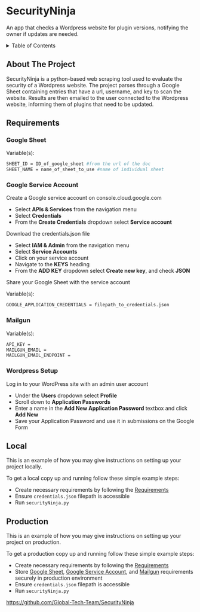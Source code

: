 # SecurityNinja

An app that checks a Wordpress website for plugin versions, notifying the owner if updates are needed.

<details>
  <summary>Table of Contents</summary>
  <ol>
    <li><a href="#about-the-project">About The Project</a></li>
    <li><a href="#requirements">Requirements</a></li>
      <ul>
        <li><a href="#google-sheet">Google Sheet</a></li>
        <li><a href="#google-service-account">Google Service Account</a></li>
        <li><a href="#mailgun">Mailgun</a></li>
        <li><a href="#wordpress-setup">Wordpress Setup</a></li>
      </ul>
    <li><a href="#local">Local</a></li>
    <li><a href="#production">Production</a></li>
  </ol>
</details>

## About The Project

SecurityNinja is a python-based web scraping tool used to evaluate the security of a Wordpress website. The project parses through a Google Sheet containing entries that have a url, username, and key to scan the website. Results are then emailed to the user connected to the Wordpress website, informing them of plugins that need to be updated.

## Requirements

### Google Sheet

   Variable(s):
   ```sh
   SHEET_ID = ID_of_google_sheet #from the url of the doc
   SHEET_NAME = name_of_sheet_to_use #name of individual sheet
   ```
### Google Service Account
   Create a Google service account on console.cloud.google.com
   - Select **APIs & Services** from the navigation menu
   - Select **Credentials**
   - From the **Create Credentials** dropdown select **Service account**

   Download the credentials.json file
   - Select **IAM & Admin** from the navigation menu
   - Select **Service Accounts**
   - Click on your service account
   - Navigate to the **KEYS** heading
   - From the **ADD KEY** dropdown select **Create new key**, and check **JSON**

   Share your Google Sheet with the service account
   
   Variable(s):
   ```sh
   GOOGLE_APPLICATION_CREDENTIALS = filepath_to_credentials.json
   ```
### Mailgun

   Variable(s):
   ```sh
   API_KEY =
   MAILGUN_EMAIL =
   MAILGUN_EMAIL_ENDPOINT =
   ```
### Wordpress Setup

Log in to your WordPress site with an admin user account
- Under the **Users** dropdown select **Profile**
- Scroll down to **Application Passwords**
- Enter a name in the **Add New Application Password** textbox and click **Add New**
- Save your Application Password and use it in submissions on the Google Form

## Local

This is an example of how you may give instructions on setting up your project locally.

To get a local copy up and running follow these simple example steps:
- Create necessary requirements by following the <a href="#requirements">Requirements</a>
- Ensure ```credentials.json``` filepath is accessible
- Run ```securityNinja.py```

## Production

This is an example of how you may give instructions on setting up your project on production.

To get a production copy up and running follow these simple example steps:
- Create necessary requirements by following the <a href="#requirements">Requirements</a>
- Store
<a href="#google-sheet">Google Sheet</a>,
<a href="#google-service-account">Google Service Account</a>, and
<a href="#mailgun">Mailgun</a> requirements securely in production environment
- Ensure ```credentials.json``` filepath is accessible
- Run ```securityNinja.py```

https://github.com/Global-Tech-Team/SecurityNinja
